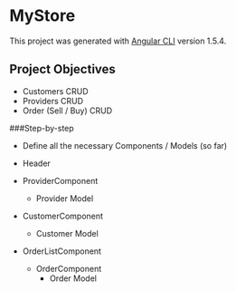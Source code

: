 # MyStore

This project was generated with [Angular CLI](https://github.com/angular/angular-cli) version 1.5.4.

## Project Objectives 

- Customers CRUD
- Providers CRUD
- Order (Sell / Buy) CRUD

###Step-by-step

- Define all the necessary Components / Models (so far)

- Header
- ProviderComponent
	- Provider Model
- CustomerComponent
	- Customer Model
- OrderListComponent
	- OrderComponent
		- Order Model